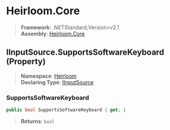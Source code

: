 # Heirloom.Core

> **Framework**: .NETStandard,Version=v2.1  
> **Assembly**: [Heirloom.Core][0]

## IInputSource.SupportsSoftwareKeyboard (Property)

> **Namespace**: [Heirloom][0]  
> **Declaring Type**: [IInputSource][1]

### SupportsSoftwareKeyboard

```cs
public bool SupportsSoftwareKeyboard { get; }
```

> **Returns**: `bool`

[0]: ../../../Heirloom.Core.md
[1]: ../IInputSource.md
